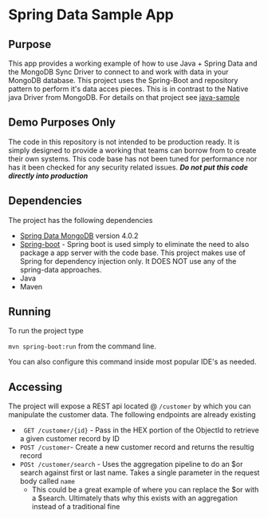 # Spring Data Sample App

## Purpose

This app provides a working example of how to use Java + Spring Data and the MongoDB Sync Driver to connect to and work with data in your MongoDB database.
This project uses the Spring-Boot and repository pattern to perform it's data acces pieces. This is in contrast to the Native java Driver from MongoDB. For details on that project see [java-sample](../java-sample/README.md)

## Demo Purposes Only

The code in this repository is not intended to be production ready. It is simply designed to provide a working that teams can borrow from to create their own systems. This code base has not been tuned for performance nor has it been checked for any security related issues. ***Do not put this code directly into production***


## Dependencies

The project has the following dependencies

* [Spring Data MongoDB](https://docs.spring.io/spring-data/mongodb/docs/current/reference/html/) version 4.0.2
* [Spring-boot](https://spring.io/) - Spring boot is used simply to eliminate the need to also package a app server with the code base. This project makes use of Spring for dependency injection only. It DOES NOT use any of the spring-data approaches.
* Java
* Maven


## Running
To run the project type 

``` mvn spring-boot:run ``` from the command line.

You can also configure this command inside most popular IDE's as needed.


## Accessing

The project will expose a REST api located @ ``` /customer ``` by which you can manipulate the customer data. The following endpoints are already existing

- ``` GET /customer/{id}``` - Pass in the HEX portion of the ObjectId to retrieve a given customer record by ID
- ``` POST /customer ```- Create a new customer record and returns the resultig record
- ``` POSt /customer/search ``` - Uses the aggregation pipeline to do an $or search against first or last name. Takes a single parameter in the request body called ``` name ```
   - This could be a great example of where you can replace the $or with a $search.  Ultimately thats why this exists with an aggregation instead of a traditional fine 


